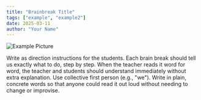 ```yaml
---
title: "Brainbreak Title"
tags: ["example", "example2"]
date: 2025-03-11
author: "Your Name"
---
```


![Example Picture](/pix/example.webp)

Write as direction instructions for the students.  Each brain break should tell us exactly what to do, step by step.  When the teacher reads it word for word, the teacher and students should understand immediately without extra explanation.  Use collective first person (e.g., "we").
Write in plain, concrete words so that anyone could read it out loud without needing to change or improvise.

